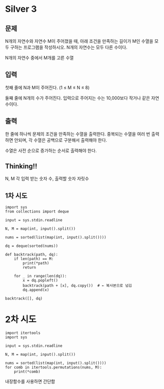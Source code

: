 # Silver 3

## 문제
N개의 자연수와 자연수 M이 주어졌을 때, 아래 조건을 만족하는 길이가 M인 수열을 모두 구하는 프로그램을 작성하시오. N개의 자연수는 모두 다른 수이다.

N개의 자연수 중에서 M개를 고른 수열
## 입력
첫째 줄에 N과 M이 주어진다. (1 ≤ M ≤ N ≤ 8)

둘째 줄에 N개의 수가 주어진다. 입력으로 주어지는 수는 10,000보다 작거나 같은 자연수이다.

## 출력
한 줄에 하나씩 문제의 조건을 만족하는 수열을 출력한다. 중복되는 수열을 여러 번 출력하면 안되며, 각 수열은 공백으로 구분해서 출력해야 한다.

수열은 사전 순으로 증가하는 순서로 출력해야 한다.

## Thinking!!
N, M 각 입력 받는 숫자 수, 출력할 숫자 자릿수

## 1차 시도
    import sys
    from collections import deque
    
    input = sys.stdin.readline
    
    N, M = map(int, input().split())
    
    nums = sorted(list(map(int, input().split())))
    
    dq = deque(sorted(nums))
    
    def backtrack(path, dq):
        if len(path) == M:
            print(*path)
            return
    
        for _ in range(len(dq)):
            x = dq.popleft()
            backtrack(path + [x], dq.copy())  # ← 복사본으로 넘김
            dq.append(x)
    
    backtrack([], dq)

# 2차 시도
    import itertools
    import sys
    
    input = sys.stdin.readline
    
    N, M = map(int, input().split())
    
    nums = sorted(list(map(int, input().split())))
    for comb in itertools.permutations(nums, M):
        print(*comb)
내장함수를 사용하면 간단함